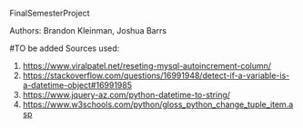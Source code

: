 FinalSemesterProject 

Authors: Brandon Kleinman, Joshua Barrs

#TO be added
Sources used: 
1) https://www.viralpatel.net/reseting-mysql-autoincrement-column/
2) https://stackoverflow.com/questions/16991948/detect-if-a-variable-is-a-datetime-object#16991985
3) https://www.jquery-az.com/python-datetime-to-string/
4) https://www.w3schools.com/python/gloss_python_change_tuple_item.asp

